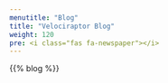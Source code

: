 ```yaml
---
menutitle: "Blog"
title: "Velociraptor Blog"
weight: 120
pre: <i class="fas fa-newspaper"></i>
---
```


{{% blog %}}
